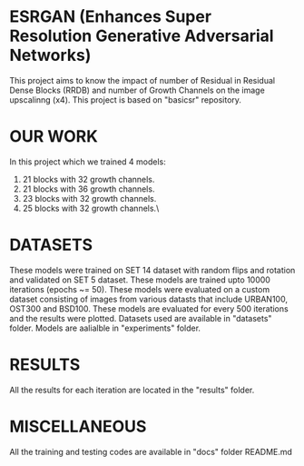 # ESRGAN (Enhances Super Resolution Generative Adversarial Networks)
This project aims to know the impact of number of Residual in Residual Dense Blocks (RRDB) and number of Growth Channels on the image upscalinng (x4). This project is based on "basicsr" repository.

# OUR WORK
In this project which we trained 4 models:

1. 21 blocks with 32 growth channels.
2. 21 blocks with 36 growth channels.
3. 23 blocks with 32 growth channels.
4. 25 blocks with 32 growth channels.\

# DATASETS
These models were trained on SET 14 dataset with random flips and rotation and validated on SET 5 dataset.
These models are trained upto 10000 iterations (epochs ~= 50).
These models were evaluated on a custom dataset consisting of images from various datasts that include URBAN100, OST300 and BSD100. These models are evaluated for every 500 iterations and the results were plotted. Datasets used are available in "datasets" folder. Models are aalialble in "experiments" folder.

# RESULTS
All the results for each iteration are located in the "results" folder.

# MISCELLANEOUS
All the training and testing codes are available in "docs" folder README.md

